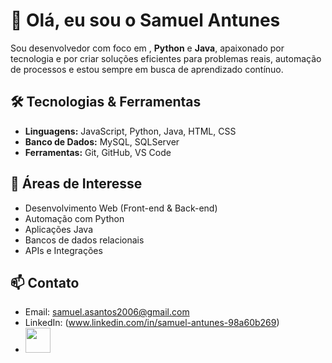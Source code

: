 # 👋 Olá, eu sou o Samuel Antunes

Sou desenvolvedor com foco em , **Python** e **Java**, apaixonado por tecnologia e por criar soluções eficientes para problemas reais, automação de processos e estou sempre em busca de aprendizado contínuo.

## 🛠️ Tecnologias & Ferramentas

- **Linguagens:** JavaScript, Python, Java, HTML, CSS
- **Banco de Dados:** MySQL, SQLServer
- **Ferramentas:** Git, GitHub, VS Code

## 📌 Áreas de Interesse

- Desenvolvimento Web (Front-end & Back-end)
- Automação com Python
- Aplicações Java
- Bancos de dados relacionais
- APIs e Integrações

## 📫 Contato

- Email: samuel.asantos2006@gmail.com 
- LinkedIn: (www.linkedin.com/in/samuel-antunes-98a60b269)
- <img loading="lazy" src="https://cdn.jsdelivr.net/gh/devicons/devicon/icons/git/git-original.svg" width="40" height="40"/>

